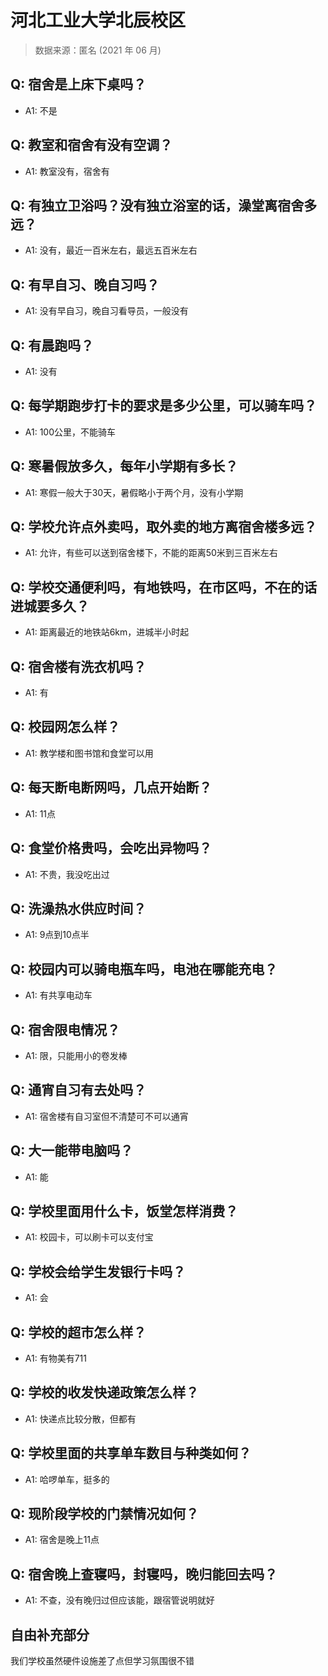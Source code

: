 # 河北工业大学北辰校区

> 数据来源：匿名 (2021 年 06 月)

## Q: 宿舍是上床下桌吗？

- A1: 不是

## Q: 教室和宿舍有没有空调？

- A1: 教室没有，宿舍有

## Q: 有独立卫浴吗？没有独立浴室的话，澡堂离宿舍多远？

- A1: 没有，最近一百米左右，最远五百米左右

## Q: 有早自习、晚自习吗？

- A1: 没有早自习，晚自习看导员，一般没有

## Q: 有晨跑吗？

- A1: 没有

## Q: 每学期跑步打卡的要求是多少公里，可以骑车吗？

- A1: 100公里，不能骑车

## Q: 寒暑假放多久，每年小学期有多长？

- A1: 寒假一般大于30天，暑假略小于两个月，没有小学期

## Q: 学校允许点外卖吗，取外卖的地方离宿舍楼多远？

- A1: 允许，有些可以送到宿舍楼下，不能的距离50米到三百米左右

## Q: 学校交通便利吗，有地铁吗，在市区吗，不在的话进城要多久？

- A1: 距离最近的地铁站6km，进城半小时起

## Q: 宿舍楼有洗衣机吗？

- A1: 有

## Q: 校园网怎么样？

- A1: 教学楼和图书馆和食堂可以用

## Q: 每天断电断网吗，几点开始断？

- A1: 11点

## Q: 食堂价格贵吗，会吃出异物吗？

- A1: 不贵，我没吃出过

## Q: 洗澡热水供应时间？

- A1: 9点到10点半

## Q: 校园内可以骑电瓶车吗，电池在哪能充电？

- A1: 有共享电动车

## Q: 宿舍限电情况？

- A1: 限，只能用小的卷发棒

## Q: 通宵自习有去处吗？

- A1: 宿舍楼有自习室但不清楚可不可以通宵

## Q: 大一能带电脑吗？

- A1: 能

## Q: 学校里面用什么卡，饭堂怎样消费？

- A1: 校园卡，可以刷卡可以支付宝

## Q: 学校会给学生发银行卡吗？

- A1: 会

## Q: 学校的超市怎么样？

- A1: 有物美有711

## Q: 学校的收发快递政策怎么样？

- A1: 快递点比较分散，但都有

## Q: 学校里面的共享单车数目与种类如何？

- A1: 哈啰单车，挺多的

## Q: 现阶段学校的门禁情况如何？

- A1: 宿舍是晚上11点

## Q: 宿舍晚上查寝吗，封寝吗，晚归能回去吗？

- A1: 不查，没有晚归过但应该能，跟宿管说明就好

## 自由补充部分

我们学校虽然硬件设施差了点但学习氛围很不错